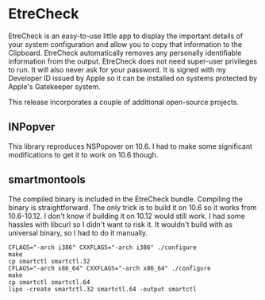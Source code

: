 EtreCheck
=========
EtreCheck is an easy-to-use little app to display the important details of your system configuration and allow you to copy that information to the Clipboard. EtreCheck automatically removes any personally identifiable information from the output. EtreCheck does not need super-user privileges to run. It will also never ask for your password. It is signed with my Developer ID issued by Apple so it can be installed on systems protected by Apple's Gatekeeper system.

This release incorporates a couple of additional open-source projects.

## INPopver
This library reproduces NSPopover on 10.6. I had to make some significant modifications to get it to work on 10.6 though.

## smartmontools
The compiled binary is included in the EtreCheck bundle. Compiling the binary is straightforward. The only trick is to build it on 10.6 so it works from 10.6-10.12. I don't know if building it on 10.12 would still work. I had some hassles with libcurl so I didn't want to risk it. It wouldn't build with as universal binary, so I had to do it manually.

```
CFLAGS="-arch i386" CXXFLAGS="-arch i386" ./configure
make
cp smartctl smartctl.32
CFLAGS="-arch x86_64" CXXFLAGS="-arch x86_64" ./configure
make
cp smartctl smartctl.64
lipo -create smartctl.32 smartctl.64 -output smartctl
```
